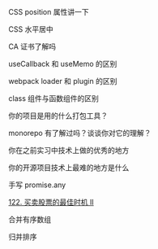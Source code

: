CSS position 属性讲一下

CSS 水平居中

CA 证书了解吗

useCallback 和 useMemo 的区别

webpack loader 和 plugin 的区别

class 组件与函数组件的区别

你的项目是用的什么打包工具？

monorepo 有了解过吗？谈谈你对它的理解？

你在之前实习中技术上做的优秀的地方

你的开源项目技术上最难的地方是什么

手写 promise.any

[122. 买卖股票的最佳时机 II](https://leetcode.cn/problems/best-time-to-buy-and-sell-stock-ii/)

合并有序数组

归并排序
